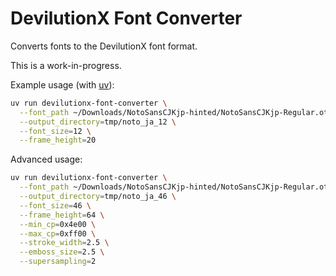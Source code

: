 # DevilutionX Font Converter

Converts fonts to the DevilutionX font format.

This is a work-in-progress.



Example usage (with [uv](https://github.com/astral-sh/uv)):

```bash
uv run devilutionx-font-converter \
  --font_path ~/Downloads/NotoSansCJKjp-hinted/NotoSansCJKjp-Regular.otf \
  --output_directory=tmp/noto_ja_12 \
  --font_size=12 \
  --frame_height=20
```

Advanced usage:

```bash
uv run devilutionx-font-converter \
  --font_path ~/Downloads/NotoSansCJKjp-hinted/NotoSansCJKjp-Regular.otf \
  --output_directory=tmp/noto_ja_46 \
  --font_size=46 \
  --frame_height=64 \
  --min_cp=0x4e00 \
  --max_cp=0xff00 \
  --stroke_width=2.5 \
  --emboss_size=2.5 \
  --supersampling=2
```
